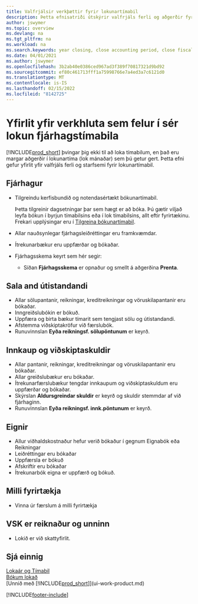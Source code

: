 ```yaml
---
title: Valfrjálsir verkþættir fyrir lokunartímabil
description: Þetta efnisatriði útskýrir valfrjáls ferli og aðgerðir fyrir lokun fjárhagstímabila í Business Central.
author: jswymer
ms.topic: overview
ms.devlang: na
ms.tgt_pltfrm: na
ms.workload: na
ms.search.keywords: year closing, close accounting period, close fiscal year, aging, creditor payments, vendor payments
ms.date: 04/01/2021
ms.author: jswymer
ms.openlocfilehash: 3b2ab40e0386ced967ad3f389f70817321d9bd92
ms.sourcegitcommit: ef80c461713fff1a75998766e7a4ed3a7c6121d0
ms.translationtype: MT
ms.contentlocale: is-IS
ms.lasthandoff: 02/15/2022
ms.locfileid: "8142725"
---
```

# <a name="overview-of-tasks-to-close-accounting-periods"></a>Yfirlit yfir verkhluta sem felur í sér lokun fjárhagstímabila

[!INCLUDE[prod_short](includes/prod_short.md)] þvingar þig ekki til að loka tímabilum, en það eru margar aðgerðir í lokunartíma (lok mánaðar) sem þú getur gert. Þetta efni gefur yfirlit yfir valfrjáls ferli og starfsemi fyrir lokunartímabil.  

## <a name="general-ledger"></a>Fjárhagur

* Tilgreindu kerfisbundið og notendasértækt bókunartímabil.  

    Þetta tilgreinir dagsetningar þar sem hægt er að bóka. Þú gætir viljað leyfa bókun í byrjun tímabilsins eða í lok tímabilsins, allt eftir fyrirtækinu. Frekari upplýsingar eru í [Tilgreina bókunartímabil](finance-how-specify-posting-periods.md).  
* Allar nauðsynlegar fjárhagsleiðréttingar eru framkvæmdar.  
* Ítrekunarbækur eru uppfærðar og bókaðar.  
  <!--* Process Consolidations-->
* Fjárhagsskema keyrt sem hér segir:  
  * Síðan **Fjárhagsskema** er opnaður og smellt á aðgerðina **Prenta**.  

## <a name="sales-and-receivables"></a>Sala and útistandandi

* Allar sölupantanir, reikningar, kreditreikningar og vöruskilapantanir eru bókaðar.  
* Inngreiðslubókin er bókuð.  
* Uppfæra og birta bækur tímarit sem tengjast sölu og útistandandi.  
* Afstemma viðskiptakröfur við færslubók.  
* Runuvinnslan **Eyða reikningsf. sölupöntunum** er keyrð.  

## <a name="purchases-and-payables"></a>Innkaup og viðskiptaskuldir

* Allar pantanir, reikningar, kreditreikningar og vöruskilapantanir eru bókaðar.  
* Allar greiðslubækur eru bókaðar.  
* Ítrekunarfærslubækur tengdar innkaupum og viðskiptaskuldum eru uppfærðar og bókaðar.  
* Skýrslan **Aldursgreindar skuldir** er keyrð og skuldir stemmdar af við fjárhaginn.  
* Runuvinnslan **Eyða reikningsf. innk.pöntunum** er keyrð.  

## <a name="fixed-assets"></a>Eignir

* Allur viðhaldskostnaður hefur verið bókaður í gegnum Eignabók eða Reikningar
* Leiðréttingar eru bókaðar
* Uppfærsla er bókuð
* Afskriftir eru bókaðar
* Ítrekunarbók eigna er uppfærð og bókuð.

## <a name="intercompany"></a>Milli fyrirtækja

* Vinna úr færslum á milli fyrirtækja

## <a name="calculate-and-process-sales-tax"></a>VSK er reiknaður og unninn

* Lokið er við skattyfirlit.  

## <a name="see-also"></a>Sjá einnig

[Lokaár og Tímabil](year-close-years-periods.md)  
[Bókum lokað](year-close-books.md)  
[Unnið með [!INCLUDE[prod_short](includes/prod_short.md)]](ui-work-product.md)


[!INCLUDE[footer-include](includes/footer-banner.md)]
